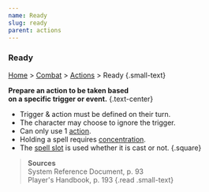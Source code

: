 ```yaml
---
name: Ready
slug: ready
parent: actions
---
```

### Ready
[Home](dm-operations-center) > [Combat](combat) > [Actions](actions) > Ready {.small-text}

**Prepare an action to be taken based <br/> on a specific trigger or event.** {.text-center}

- Trigger & action must be defined on their turn.
- The character may choose to ignore the trigger.
- Can only use 1 [action](actions).
- Holding a spell requires [concentration](concentration).
- The [spell slot](spell-slot) is used whether it is cast or not.
{.square}

> **Sources** <br/>
> System Reference Document, p. 93<br/>
> Player's Handbook, p. 193
{.read .small-text}